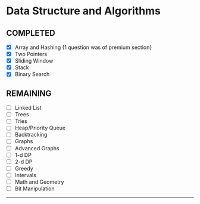 # Data Structure and Algorithms

## COMPLETED
- [x] Array and Hashing {1 question was of premium section}
- [x] Two Pointers
- [x] Sliding Window
- [x] Stack
- [x] Binary Search
## REMAINING
- [ ] Linked List
- [ ] Trees
- [ ] Tries
- [ ] Heap/Priority Queue
- [ ] Backtracking
- [ ] Graphs
- [ ] Advanced Graphs
- [ ] 1-d DP
- [ ] 2-d DP
- [ ] Greedy
- [ ] Intervals
- [ ] Math and Geometry
- [ ] Bit Manipulation

---